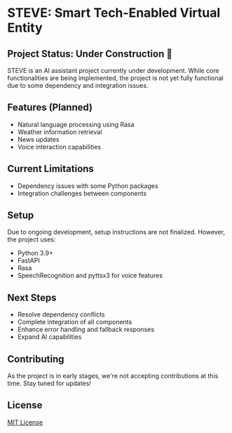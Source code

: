 # STEVE: Smart Tech-Enabled Virtual Entity

## Project Status: Under Construction 🚧

STEVE is an AI assistant project currently under development. While core functionalities are being implemented, the project is not yet fully functional due to some dependency and integration issues.

## Features (Planned)

- Natural language processing using Rasa
- Weather information retrieval
- News updates
- Voice interaction capabilities

## Current Limitations

- Dependency issues with some Python packages
- Integration challenges between components

## Setup

Due to ongoing development, setup instructions are not finalized. However, the project uses:

- Python 3.9+
- FastAPI
- Rasa
- SpeechRecognition and pyttsx3 for voice features

## Next Steps

- Resolve dependency conflicts
- Complete integration of all components
- Enhance error handling and fallback responses
- Expand AI capabilities

## Contributing

As the project is in early stages, we're not accepting contributions at this time. Stay tuned for updates!

## License

[MIT License](LICENSE)
